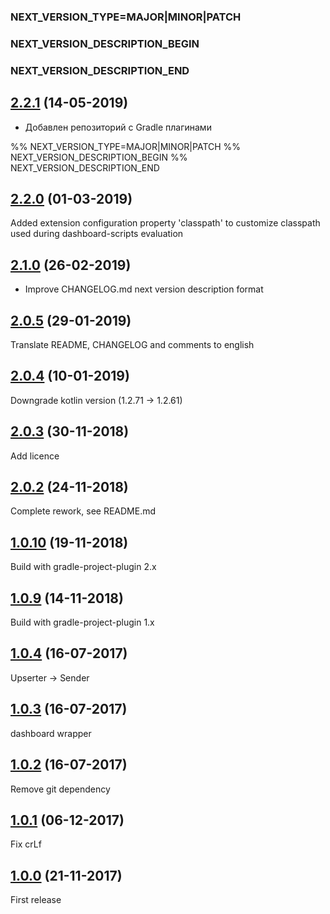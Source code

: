 ### NEXT_VERSION_TYPE=MAJOR|MINOR|PATCH
### NEXT_VERSION_DESCRIPTION_BEGIN
### NEXT_VERSION_DESCRIPTION_END
## [2.2.1]() (14-05-2019)

* Добавлен репозиторий с Gradle плагинами

%% NEXT_VERSION_TYPE=MAJOR|MINOR|PATCH
%% NEXT_VERSION_DESCRIPTION_BEGIN
%% NEXT_VERSION_DESCRIPTION_END
## [2.2.0]() (01-03-2019)

Added extension configuration property 'classpath'
to customize classpath used during dashboard-scripts evaluation

## [2.1.0]() (26-02-2019)

* Improve CHANGELOG.md next version description format

## [2.0.5]() (29-01-2019)

Translate README, CHANGELOG and comments to english

## [2.0.4]() (10-01-2019)

Downgrade kotlin version (1.2.71 -> 1.2.61)

## [2.0.3]() (30-11-2018)

Add licence

## [2.0.2]() (24-11-2018)

Complete rework, see README.md

## [1.0.10]() (19-11-2018)

Build with gradle-project-plugin 2.x

## [1.0.9]() (14-11-2018)

Build with gradle-project-plugin 1.x

## [1.0.4]() (16-07-2017)

Upserter -> Sender

## [1.0.3]() (16-07-2017)

dashboard wrapper

## [1.0.2]() (16-07-2017)

Remove git dependency

## [1.0.1]() (06-12-2017)

Fix crLf

## [1.0.0]() (21-11-2017)

First release